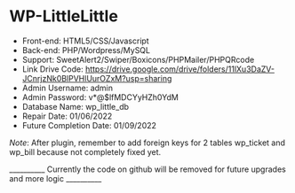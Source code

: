 # WP-LittleLittle

- Front-end: HTML5/CSS/Javascript
- Back-end: PHP/Wordpress/MySQL
- Support: SweetAlert2/Swiper/Boxicons/PHPMailer/PHPQRcode
- Link Drive Code: https://drive.google.com/drive/folders/11lXu3DaZV-JCnrjzNk0BlPVHlUurOZxM?usp=sharing
- Admin Username: admin 
- Admin Password: v*@$lfMDCYyHZh0YdM
- Database Name: wp_little_db 
- Repair Date: 01/06/2022
- Future Completion Date: 01/09/2022

*Note*: After plugin, remember to add foreign keys for 2 tables wp_ticket and wp_bill because not completely fixed yet.

__________ Currently the code on github will be removed for future upgrades and more logic __________
